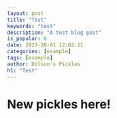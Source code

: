 ```yaml
---
layout: post
title: "Test"
keywords: "test"
description: "A test blog post"
is_popular: 0
date: 2023-30-01 12:02:11
categories: [example]
tags: [example]
author: Dilson's Pickles
h1: "Test"
---
```


<h1>New pickles here!</h1>
